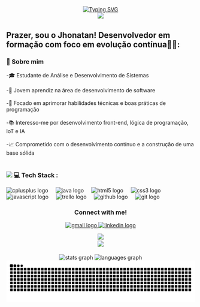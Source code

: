 <div align="center">
  <a href="https://git.io/typing-svg">
    <img src="https://readme-typing-svg.demolab.com?font=Fira+Code&weight=500&size=22&pause=1000&color=000080B&center=true&vCenter=true&random=false&width=524&lines=Welcome+to+my+profile!" alt="Typing SVG">
  </a>
</div>


<div align="center">
  <img height="164" src="https://user-images.githubusercontent.com/74038190/229223263-cf2e4b07-2615-4f87-9c38-e37600f8381a.gif"  />
</div>

<h2 align="left">Prazer, sou o Jhonatan! Desenvolvedor em formação com foco em evolução contínua👋🏼:</h2>



<h3 align="left">🚀 Sobre mim</h3>



<p align="left">-🎓 Estudante de Análise e Desenvolvimento de Sistemas<br><br>-💼 Jovem aprendiz na área de desenvolvimento de software<br><br>-🔭 Focado em aprimorar habilidades técnicas e boas práticas de programação<br><br>-📚 Interesso-me por desenvolvimento front-end, lógica de programação, IoT e IA<br><br>-📈 Comprometido com o desenvolvimento contínuo e a construção de uma base sólida<br><br></p>



<h3 align="left">
  <img height="15" src= https://user-images.githubusercontent.com/74038190/212284087-bbe7e430-757e-4901-90bf-4cd2ce3e1852.gif />
💻 Tech Stack :</h3>


<div align="left">
  <img src="https://cdn.jsdelivr.net/gh/devicons/devicon/icons/cplusplus/cplusplus-original.svg" height="40" alt="cplusplus logo"  />
  <img width="12" />
  <img src="https://skillicons.dev/icons?i=java" height="40" alt="java logo"  />
  <img width="12" />
  <img src="https://cdn.jsdelivr.net/gh/devicons/devicon/icons/html5/html5-plain-wordmark.svg" height="40" alt="html5 logo"  />
  <img width="12" />
  <img src="https://cdn.jsdelivr.net/gh/devicons/devicon/icons/css3/css3-plain-wordmark.svg" height="40" alt="css3 logo"  />
  <img width="12" />
  <img src="https://skillicons.dev/icons?i=js" height="40" alt="javascript logo"  />
  <img width="12" />
  <img src="https://cdn.jsdelivr.net/gh/devicons/devicon/icons/trello/trello-plain-wordmark.svg" height="40" alt="trello logo"  />
  <img width="12" />
  <img src="https://skillicons.dev/icons?i=github" height="40" alt="github logo"  />
  <img width="12" />
  <img src="https://skillicons.dev/icons?i=git" height="40" alt="git logo"  />
</div>


<div align="center">
  <h3>Connect with me!</h3>
  <p>
  <a href="mailto:jhonatanliraleite@gmail.com">
    <img src="https://raw.githubusercontent.com/maurodesouza/profile-readme-generator/master/src/assets/icons/social/gmail/default.svg" width="47" height="35" alt="gmail logo" />
  </a>
  <a href="https://www.linkedin.com/in/jhonatanpedroliradossantos/">
    <img src="https://raw.githubusercontent.com/maurodesouza/profile-readme-generator/master/src/assets/icons/social/linkedin/default.svg" width="47" height="35" alt="linkedin logo" />
  </a>
  </p>

  <img src="https://user-images.githubusercontent.com/74038190/225813708-98b745f2-7d22-48cf-9150-083f1b00d6c9.gif" height="200" />
</div>

<div align="center">
  <img height="15" src="https://user-images.githubusercontent.com/74038190/212284100-561aa473-3905-4a80-b561-0d28506553ee.gif"  />
</div>

<br clear="both">

<div align="center">
  <img src="https://github-readme-stats.vercel.app/api?username=Jhonatan-pedro&hide_title=false&hide_rank=false&show_icons=true&include_all_commits=true&count_private=true&disable_animations=false&theme=dracula&locale=en&hide_border=false" height="150" alt="stats graph"  />
  <img src="https://github-readme-stats.vercel.app/api/top-langs?username=Jhonatan-pedro&locale=en&hide_title=false&layout=compact&card_width=320&langs_count=5&theme=dracula&hide_border=false" height="150" alt="languages graph"  />
  </div>

 <img src="https://raw.githubusercontent.com/Jhonatan-Pedro/Jhonatan-Pedro/output/snake.svg" alt="Snake animation" />

